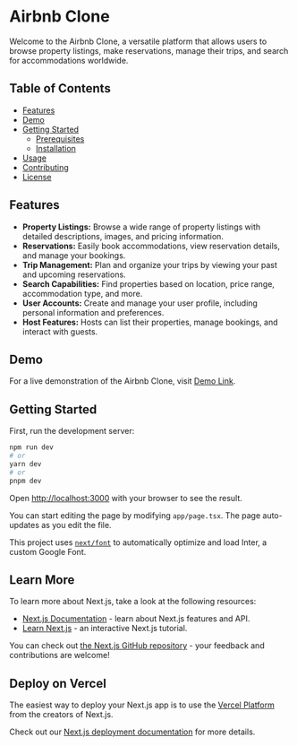 # Airbnb Clone

Welcome to the Airbnb Clone, a versatile platform that allows users to browse property listings, make reservations, manage their trips, and search for accommodations worldwide.

## Table of Contents

- [Features](#features)
- [Demo](#demo)
- [Getting Started](#getting-started)
  - [Prerequisites](#prerequisites)
  - [Installation](#installation)
- [Usage](#usage)
- [Contributing](#contributing)
- [License](#license)

## Features

- **Property Listings:** Browse a wide range of property listings with detailed descriptions, images, and pricing information.
- **Reservations:** Easily book accommodations, view reservation details, and manage your bookings.
- **Trip Management:** Plan and organize your trips by viewing your past and upcoming reservations.
- **Search Capabilities:** Find properties based on location, price range, accommodation type, and more.
- **User Accounts:** Create and manage your user profile, including personal information and preferences.
- **Host Features:** Hosts can list their properties, manage bookings, and interact with guests.

## Demo

For a live demonstration of the Airbnb Clone, visit [Demo Link](https://ekri.vercel.app).

## Getting Started

First, run the development server:

```bash
npm run dev
# or
yarn dev
# or
pnpm dev
```

Open [http://localhost:3000](http://localhost:3000) with your browser to see the result.

You can start editing the page by modifying `app/page.tsx`. The page auto-updates as you edit the file.

This project uses [`next/font`](https://nextjs.org/docs/basic-features/font-optimization) to automatically optimize and load Inter, a custom Google Font.

## Learn More

To learn more about Next.js, take a look at the following resources:

- [Next.js Documentation](https://nextjs.org/docs) - learn about Next.js features and API.
- [Learn Next.js](https://nextjs.org/learn) - an interactive Next.js tutorial.

You can check out [the Next.js GitHub repository](https://github.com/vercel/next.js/) - your feedback and contributions are welcome!

## Deploy on Vercel

The easiest way to deploy your Next.js app is to use the [Vercel Platform](https://vercel.com/new?utm_medium=default-template&filter=next.js&utm_source=create-next-app&utm_campaign=create-next-app-readme) from the creators of Next.js.

Check out our [Next.js deployment documentation](https://nextjs.org/docs/deployment) for more details.
